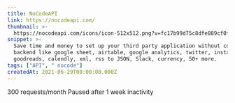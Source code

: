 ```yaml
---
title: NoCodeAPI
link: https://nocodeapi.com/
thumbnail: >-
  https://nocodeapi.com/icons/icon-512x512.png?v=fc17b99d75c8dfe889cf0f78c646d84b
snippet: >-
  Save time and money to set up your third party application without code and
  backend like google sheet, airtable, google analytics, twitter, instagram,
  goodreads, calendly, xml, rss to JSON, Slack, currency, 50+ more.
tags: ["API", " nocode"]
createdAt: 2021-06-29T00:00:00.000Z
---
```

300 requests/month
Paused after 1 week inactivity